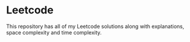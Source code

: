 # Leetcode
This repository has all of my Leetcode solutions along with explanations, space complexity and time complexity.

